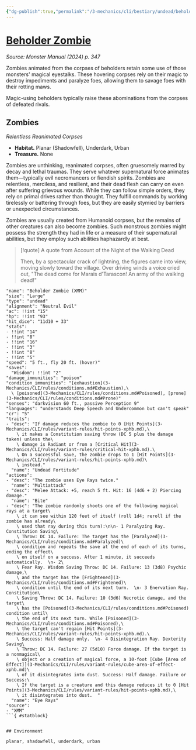```yaml
---
{"dg-publish":true,"permalink":"/3-mechanics/cli/bestiary/undead/beholder-zombie-xmm/","tags":["ttrpg-cli/compendium/src/5e/xmm","ttrpg-cli/monster/cr/5","ttrpg-cli/monster/environment/planar","ttrpg-cli/monster/environment/shadowfell","ttrpg-cli/monster/environment/underdark","ttrpg-cli/monster/environment/urban","ttrpg-cli/monster/size/large","ttrpg-cli/monster/type/undead"],"created":"2025-02-22T12:02:28.169-05:00","updated":"2025-02-26T17:46:11.393-05:00"}
---
```


# [Beholder Zombie](3-Mechanics/CLI/bestiary/undead/beholder-zombie-xmm.md)
*Source: Monster Manual (2024) p. 347*  

Zombies animated from the corpses of beholders retain some use of those monsters' magical eyestalks. These hovering corpses rely on their magic to destroy impediments and paralyze foes, allowing them to savage foes with their rotting maws.

Magic-using beholders typically raise these abominations from the corpses of defeated rivals.

## Zombies

*Relentless Reanimated Corpses*

- **Habitat.** Planar (Shadowfell), Underdark, Urban  
- **Treasure.** None  

Zombies are unthinking, reanimated corpses, often gruesomely marred by decay and lethal traumas. They serve whatever supernatural force animates them—typically evil necromancers or fiendish spirits. Zombies are relentless, merciless, and resilient, and their dead flesh can carry on even after suffering grievous wounds. While they can follow simple orders, they rely on primal drives rather than thought. They fulfill commands by working tirelessly or battering through foes, but they are easily stymied by barriers or unexpected circumstances.

Zombies are usually created from Humanoid corpses, but the remains of other creatures can also become zombies. Such monstrous zombies might possess the strength they had in life or a measure of their supernatural abilities, but they employ such abilities haphazardly at best.

> [!quote] A quote from Account of the Night of the Walking Dead  
> 
> Then, by a spectacular crack of lightning, the figures came into view, moving slowly toward the village. Over driving winds a voice cried out, "The dead come for Marais d'Tarascon! An army of the walking dead!"


```statblock
"name": "Beholder Zombie (XMM)"
"size": "Large"
"type": "undead"
"alignment": "Neutral Evil"
"ac": !!int "15"
"hp": !!int "93"
"hit_dice": "11d10 + 33"
"stats":
- !!int "14"
- !!int "8"
- !!int "16"
- !!int "3"
- !!int "8"
- !!int "5"
"speed": "5 ft., fly 20 ft. (hover)"
"saves":
  "Wisdom": !!int "2"
"damage_immunities": "poison"
"condition_immunities": "[exhaustion](3-Mechanics/CLI/rules/conditions.md#Exhaustion),\
  \ [poisoned](3-Mechanics/CLI/rules/conditions.md#Poisoned), [prone](3-Mechanics/CLI/rules/conditions.md#Prone)"
"senses": "darkvision 60 ft., passive Perception 9"
"languages": "understands Deep Speech and Undercommon but can't speak"
"cr": "5"
"traits":
- "desc": "If damage reduces the zombie to 0 [Hit Points](3-Mechanics/CLI/rules/variant-rules/hit-points-xphb.md),\
    \ it makes a Constitution saving throw (DC 5 plus the damage taken) unless the\
    \ damage is Radiant or from a [Critical Hit](3-Mechanics/CLI/rules/variant-rules/critical-hit-xphb.md).\
    \ On a successful save, the zombie drops to 1 [Hit Points](3-Mechanics/CLI/rules/variant-rules/hit-points-xphb.md)\
    \ instead."
  "name": "Undead Fortitude"
"actions":
- "desc": "The zombie uses Eye Rays twice."
  "name": "Multiattack"
- "desc": "Melee Attack: +5, reach 5 ft. Hit: 16 (4d6 + 2) Piercing damage."
  "name": "Bite"
- "desc": "The zombie randomly shoots one of the following magical rays at a target\
    \ it can see within 120 feet of itself (roll 1d4; reroll if the zombie has already\
    \ used that ray during this turn):\n\n- 1 Paralyzing Ray. Constitution Saving\
    \ Throw: DC 14. Failure: The target has the [Paralyzed](3-Mechanics/CLI/rules/conditions.md#Paralyzed)\
    \ condition and repeats the save at the end of each of its turns, ending the effect\
    \ on itself on a success. After 1 minute, it succeeds automatically.  \n- 2\
    \ Fear Ray. Wisdom Saving Throw: DC 14. Failure: 13 (3d8) Psychic damage,\
    \ and the target has the [Frightened](3-Mechanics/CLI/rules/conditions.md#Frightened)\
    \ condition until the end of its next turn.  \n- 3 Enervation Ray. Constitution\
    \ Saving Throw: DC 14. Failure: 10 (3d6) Necrotic damage, and the target\
    \ has the [Poisoned](3-Mechanics/CLI/rules/conditions.md#Poisoned) condition until\
    \ the end of its next turn. While [Poisoned](3-Mechanics/CLI/rules/conditions.md#Poisoned),\
    \ the target can't regain [Hit Points](3-Mechanics/CLI/rules/variant-rules/hit-points-xphb.md).\
    \ Success: Half damage only.  \n- 4 Disintegration Ray. Dexterity Saving\
    \ Throw: DC 14. Failure: 27 (5d10) Force damage. If the target is a nonmagical\
    \ object or a creation of magical force, a 10-foot [Cube [Area of Effect]](3-Mechanics/CLI/rules/variant-rules/cube-area-of-effect-xphb.md)\
    \ of it disintegrates into dust. Success: Half damage. Failure or Success:\
    \ If the target is a creature and this damage reduces it to 0 [Hit Points](3-Mechanics/CLI/rules/variant-rules/hit-points-xphb.md),\
    \ it disintegrates into dust.  "
  "name": "Eye Rays"
"source":
- "XMM"
```{ #statblock}


## Environment

planar, shadowfell, underdark, urban